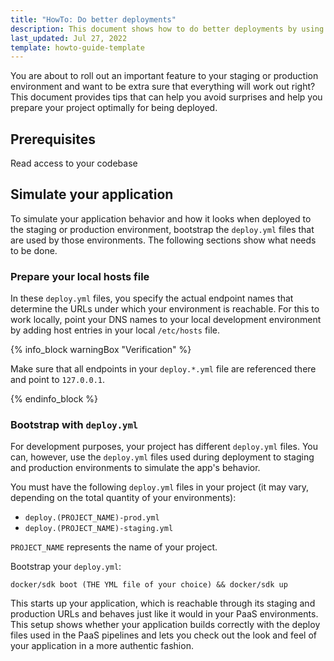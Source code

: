 ```yaml
---
title: "HowTo: Do better deployments"
description: This document shows how to do better deployments by using your local environment as a preview for how your application will behave when deployed to PaaS
last_updated: Jul 27, 2022
template: howto-guide-template
---
```


You are about to roll out an important feature to your staging or production environment and want to be extra sure that everything will work out right? This document provides tips that can help you avoid surprises and help you prepare your project optimally for being deployed.

## Prerequisites

Read access to your codebase

## Simulate your application

To simulate your application behavior and how it looks when deployed to the staging or production environment, bootstrap the `deploy.yml` files that are used by those environments. The following sections show what needs to be done.

### Prepare your local hosts file

In these `deploy.yml` files, you specify the actual endpoint names that determine the URLs under which your environment is reachable. For this to work locally, point your DNS names to your local development environment by adding host entries in your local `/etc/hosts` file. 

{% info_block warningBox "Verification" %}

Make sure that all endpoints in your `deploy.*.yml` file are referenced there and point to `127.0.0.1`.

{% endinfo_block %}



### Bootstrap with `deploy.yml`

For development purposes, your project has different `deploy.yml` files. You can, however, use the `deploy.yml` files used during deployment to staging and production environments to simulate the app's behavior.

You must have the following `deploy.yml` files in your project (it may vary, depending on the total quantity of your environments):
- `deploy.(PROJECT_NAME)-prod.yml`
- `deploy.(PROJECT_NAME)-staging.yml`

`PROJECT_NAME` represents the name of your project.

Bootstrap your `deploy.yml`:

```
docker/sdk boot (THE YML file of your choice) && docker/sdk up
```

This starts up your application, which is reachable through its staging and production URLs and behaves just like it would in your PaaS environments. This setup shows whether your application builds correctly with the deploy files used in the PaaS pipelines and lets you check out the look and feel of your application in a more authentic fashion.
